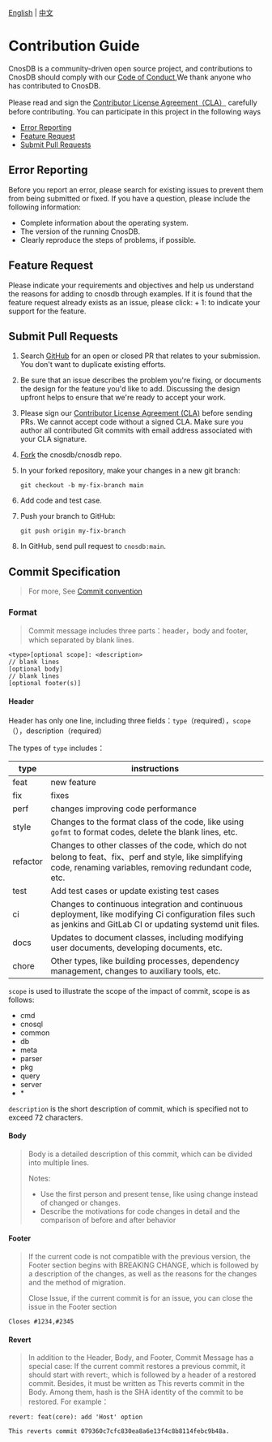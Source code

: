 [English](./CONTRIBUTING_EN.md) | [中文](./CONTRIBUTING.md)

# Contribution Guide

CnosDB is a community-driven open source project, and contributions to CnosDB should comply with our [Code of Conduct](./CODE_OF_CONDUCT.md),We thank anyone who has contributed to CnosDB.

Please read and sign the [Contributor License Agreement（CLA）](https://cla-assistant.io/cnosdb/cnosdb) carefully before contributing. You can participate in this project in the following ways
-   [Error Reporting](Error-Reporting)
-   [Feature Request](Feature-Request)
-   [Submit Pull Requests](Submit-Pull-Requests)

## Error Reporting

Before you report an error, please search for existing issues to prevent them from being submitted or fixed. If you have a question, please include the following information:

-   Complete information about the operating system.
-   The version of the running CnosDB.
-   Clearly reproduce the steps of problems, if possible.

## Feature Request

Please indicate your requirements and objectives and help us understand the reasons for adding to cnosdb through examples. If it is found that the feature request already exists as an issue, please click: + 1: to indicate your support for the feature.

## Submit Pull Requests

1. Search [GitHub](https://github.com/cnosdb/cnosdb/pulls) for an open or closed PR that relates to your submission.
   You don't want to duplicate existing efforts.

2. Be sure that an issue describes the problem you're fixing, or documents the design for the feature you'd like to add.
   Discussing the design upfront helps to ensure that we're ready to accept your work.

3. Please sign our [Contributor License Agreement (CLA)](https://cla-assistant.io/cnosdb/cnosdb) before sending PRs.
   We cannot accept code without a signed CLA.
   Make sure you author all contributed Git commits with email address associated with your CLA signature.

4. [Fork](https://docs.github.com/en/get-started/quickstart/fork-a-repo) the cnosdb/cnosdb repo.

5. In your forked repository, make your changes in a new git branch:

     ```shell
     git checkout -b my-fix-branch main
     ```

6. Add code and test case.

7. Push your branch to GitHub:

    ```shell
    git push origin my-fix-branch
    ```

8. In GitHub, send pull request to `cnosdb:main`.

## Commit Specification
> For more, See [Commit convention](https://www.conventionalcommits.org/en/v1.0.0/)

### Format

> Commit message includes three parts：header，body and footer, which separated by blank lines.

```
<type>[optional scope]: <description>
// blank lines
[optional body]
// blank lines
[optional footer(s)]

```

#### Header

Header has only one line, including three fields：`type`（required），`scope`（），description（required）

The types of `type` includes：

| type     | instructions                                                         |
| -------- | ------------------------------------------------------------ |
| feat     | new feature                                                   |
| fix      | fixes                                                    |
| perf     | changes improving code performance                                         |
| style    | Changes to the format class of the code, like using `gofmt` to format codes, delete the blank lines, etc.        |
| refactor | Changes to other classes of the code, which do not belong to feat、fix、perf and style, like simplifying code, renaming variables, removing redundant code, etc. |
| test     | Add test cases or update existing test cases                            |
| ci       | Changes to continuous integration and continuous deployment, like modifying Ci configuration files such as jenkins and GitLab CI or updating systemd unit files. |
| docs     | Updates to document classes, including modifying user documents, developing documents, etc.                 |
| chore    | Other types, like building processes, dependency management, changes to auxiliary tools, etc.         |

`scope` is used to illustrate the scope of the impact of commit, scope is as follows:

- cmd
- cnosql
- common
- db
- meta
- parser
- pkg
- query
- server
- \*

`description` is the short description of commit, which is specified not to exceed 72 characters.
#### Body

> Body is a detailed description of this commit, which can be divided into multiple lines.
>
> Notes:
>
> -   Use the first person and present tense, like using change instead of changed or changes.
> -   Describe the motivations for code changes in detail and the comparison of before and after behavior


#### Footer

> If the current code is not compatible with the previous version, the Footer section begins with BREAKING CHANGE, which is followed by a description of the changes, as well as the reasons for the changes and the method of migration.
> 
> Close Issue, if the current commit is for an issue, you can close the issue in the Footer section

```
Closes #1234,#2345

```

#### Revert

>In addition to the Header, Body, and Footer, Commit Message has a special case: If the current commit restores a previous commit, it should start with revert:, which is followed by a header of a restored commit. Besides, it must be written as This reverts commit  in the Body. Among them, hash is the SHA identity of the commit to be restored. For example：

```
revert: feat(core): add 'Host' option

This reverts commit 079360c7cfc830ea8a6e13f4c8b8114febc9b48a.
```
